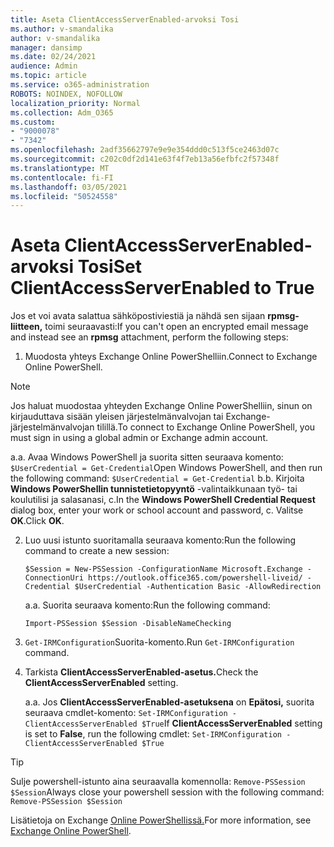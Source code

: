 ```yaml
---
title: Aseta ClientAccessServerEnabled-arvoksi Tosi
ms.author: v-smandalika
author: v-smandalika
manager: dansimp
ms.date: 02/24/2021
audience: Admin
ms.topic: article
ms.service: o365-administration
ROBOTS: NOINDEX, NOFOLLOW
localization_priority: Normal
ms.collection: Adm_O365
ms.custom:
- "9000078"
- "7342"
ms.openlocfilehash: 2adf35662797e9e9e354ddd0c513f5ce2463d07c
ms.sourcegitcommit: c202c0df2d141e63f4f7eb13a56efbfc2f57348f
ms.translationtype: MT
ms.contentlocale: fi-FI
ms.lasthandoff: 03/05/2021
ms.locfileid: "50524558"
---
```

# <a name="set-clientaccessserverenabled-to-true"></a><span data-ttu-id="75a98-102">Aseta ClientAccessServerEnabled-arvoksi Tosi</span><span class="sxs-lookup"><span data-stu-id="75a98-102">Set ClientAccessServerEnabled to True</span></span>

<span data-ttu-id="75a98-103">Jos et voi avata salattua sähköpostiviestiä ja nähdä sen sijaan **rpmsg-liitteen,** toimi seuraavasti:</span><span class="sxs-lookup"><span data-stu-id="75a98-103">If you can't open an encrypted email message and instead see an **rpmsg** attachment, perform the following steps:</span></span>

1. <span data-ttu-id="75a98-104">Muodosta yhteys Exchange Online PowerShelliin.</span><span class="sxs-lookup"><span data-stu-id="75a98-104">Connect to Exchange Online PowerShell.</span></span>

> [!NOTE]
> <span data-ttu-id="75a98-105">Jos haluat muodostaa yhteyden Exchange Online PowerShelliin, sinun on kirjauduttava sisään yleisen järjestelmänvalvojan tai Exchange-järjestelmänvalvojan tilillä.</span><span class="sxs-lookup"><span data-stu-id="75a98-105">To connect to Exchange Online PowerShell, you must sign in using a global admin or Exchange admin account.</span></span>

   <span data-ttu-id="75a98-106">a.</span><span class="sxs-lookup"><span data-stu-id="75a98-106">a.</span></span> <span data-ttu-id="75a98-107">Avaa Windows PowerShell ja suorita sitten seuraava komento: `$UserCredential = Get-Credential`</span><span class="sxs-lookup"><span data-stu-id="75a98-107">Open Windows PowerShell, and then run the following command: `$UserCredential = Get-Credential`</span></span>
<span data-ttu-id="75a98-108">b.</span><span class="sxs-lookup"><span data-stu-id="75a98-108">b.</span></span> <span data-ttu-id="75a98-109">Kirjoita **Windows PowerShellin tunnistetietopyyntö** -valintaikkunaan työ- tai koulutilisi ja salasanasi, c.</span><span class="sxs-lookup"><span data-stu-id="75a98-109">In the **Windows PowerShell Credential Request** dialog box, enter your work or school account and password, c.</span></span> <span data-ttu-id="75a98-110">Valitse **OK**.</span><span class="sxs-lookup"><span data-stu-id="75a98-110">Click **OK**.</span></span> 

2. <span data-ttu-id="75a98-111">Luo uusi istunto suoritamalla seuraava komento:</span><span class="sxs-lookup"><span data-stu-id="75a98-111">Run the following command to create a new session:</span></span>

    `$Session = New-PSSession -ConfigurationName Microsoft.Exchange -ConnectionUri https://outlook.office365.com/powershell-liveid/ -Credential $UserCredential -Authentication Basic -AllowRedirection`

    <span data-ttu-id="75a98-112">a.</span><span class="sxs-lookup"><span data-stu-id="75a98-112">a.</span></span> <span data-ttu-id="75a98-113">Suorita seuraava komento:</span><span class="sxs-lookup"><span data-stu-id="75a98-113">Run the following command:</span></span>
    
    `Import-PSSession $Session -DisableNameChecking`

3. <span data-ttu-id="75a98-114">`Get-IRMConfiguration`Suorita-komento.</span><span class="sxs-lookup"><span data-stu-id="75a98-114">Run `Get-IRMConfiguration` command.</span></span>

4. <span data-ttu-id="75a98-115">Tarkista **ClientAccessServerEnabled-asetus.**</span><span class="sxs-lookup"><span data-stu-id="75a98-115">Check the **ClientAccessServerEnabled** setting.</span></span> 

    <span data-ttu-id="75a98-116">a.</span><span class="sxs-lookup"><span data-stu-id="75a98-116">a.</span></span> <span data-ttu-id="75a98-117">Jos **ClientAccessServerEnabled-asetuksena** on **Epätosi,** suorita seuraava cmdlet-komento: `Set-IRMConfiguration -ClientAccessServerEnabled $True`</span><span class="sxs-lookup"><span data-stu-id="75a98-117">If **ClientAccessServerEnabled** setting is set to **False**, run the following cmdlet: `Set-IRMConfiguration -ClientAccessServerEnabled $True`</span></span>

> [!TIP]
> <span data-ttu-id="75a98-118">Sulje powershell-istunto aina seuraavalla komennolla: `Remove-PSSession $Session`</span><span class="sxs-lookup"><span data-stu-id="75a98-118">Always close your powershell session with the following command: `Remove-PSSession $Session`</span></span>

<span data-ttu-id="75a98-119">Lisätietoja on Exchange [Online PowerShellissä.](https://docs.microsoft.com/powershell/exchange/connect-to-exchange-online-powershell)</span><span class="sxs-lookup"><span data-stu-id="75a98-119">For more information, see [Exchange Online PowerShell](https://docs.microsoft.com/powershell/exchange/connect-to-exchange-online-powershell).</span></span>


